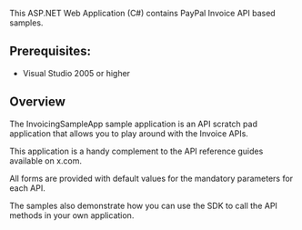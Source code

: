 This ASP.NET Web Application (C#) contains PayPal Invoice API based samples. 

Prerequisites:
--------------
*	Visual Studio 2005 or higher

Overview
--------
The InvoicingSampleApp sample application is an API scratch pad application that allows you to play around with the Invoice APIs. 

This application is a handy complement to the API reference guides available on x.com. 

All forms are provided with default values for the mandatory parameters for each API.

The samples also demonstrate how you can use the SDK to call the API methods in your own application.